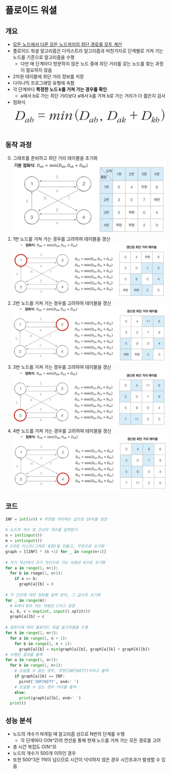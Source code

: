 # 플로이드 워셜
## 개요
- <U>모든 노드에서 다른 모든 노드까지의 최단 경로를 모두 계산</U>
- 플로이드 워셜 알고리즘은 다익스트라 알고리즘과 마찬가지로 단계별로 거쳐 가는 노드를 기준으로 알고리즘을 수행
  - 다만 매 단계마다 방문하지 않은 노드 중에 최단 거리를 갖는 노드를 찾는 과정이 필요하지 않음
- 2차원 테이블에 최단 거리 정보를 저장
- 다이나믹 프로그래밍 유형에 속함
- 각 단계마다 **특정한 노드 k를 거쳐 가는 경우를 확인**
  - a에서 b로 가는 최단 거리보다 a에서 k를 거쳐 b로 가는 거리가 더 짧은지 검사
- 점화식
![점화식](플로이드_워셜.assets/1.PNG)

## 동작 과정
0. 그래프를 준비하고 최단 거리 테이블을 초기화
![점화식](플로이드_워셜.assets/2.PNG)
1. 1번 노드를 거쳐 가는 경우를 고려하여 테이블을 갱신
![점화식](플로이드_워셜.assets/3.PNG)
2. 2번 노드를 거쳐 가는 경우를 고려하여 테이블을 갱신
![점화식](플로이드_워셜.assets/4.PNG)
3. 3번 노드를 거쳐 가는 경우를 고려하여 테이블을 갱신
![점화식](플로이드_워셜.assets/5.PNG)
4. 4번 노드를 거쳐 가는 경우를 고려하여 테이블을 갱신
![점화식](플로이드_워셜.assets/6.PNG)

## 코드
```python
INF = int(1e9) # 무한을 의미하는 값으로 10억을 설정

# 노드의 개수 및 간선의 개수를 입력받기
n = int(input())
m = int(input())
# 2차원 리스트(그래프 표현)을 만들고, 무한으로 초기화
graph = [[INF] * (n +1) for _ in range(n+1)]

# 자기 자신에서 자기 자신으로 가는 비용은 0으로 초기화
for a in range(1, n+1):
  for b in rnage(1, n+1):
    if a == b:
      graph[a][b] = 0

# 각 간선에 대한 정보를 입력 받아, 그 값으로 초기화
for _ in range(m):
  # A에서 B로 가는 비용은 C라고 설정
  a, b, c = map(int, input().split())
  graph[a][b] = c

# 점화식에 따라 플로이드 워셜 알고리즘을 수행
for k in range(1, n+1):
  for a in range(1, n + 1):
    for b in range(1, n + 1):
      graph[a][b] = min(graph[a][b], graph[a][k] + graph[k][b])
# 수행된 결과를 출력
for a in range(1, n+1):
  for b in range(1, n+1):
    # 도달할 수 없는 경우, 무한(INFINITY)이라고 출력
    if graph[a][b] == INF:
      pirnt('INFINITY', end=' ')
    # 도달할 수 있는 경우 거리를 출력
    else:
      print(graph[a][b], end=' ')
  print()
```

## 성능 분석
- 노드의 개수가 N개일 때 알고리즘 상으로 N번의 단계를 수행
  - 각 단계마다 O(N^2)의 연산을 통해 현재 노드를 거쳐 가는 모든 경로를 고려
- 총 시간 복잡도 O(N^3)
- 노드의 개수가 500개 이하인 경우
- 또한 500^3은 1억이 넘으므로 시간이 넉넉하지 않은 경우 시간초과가 발생할 수 있음